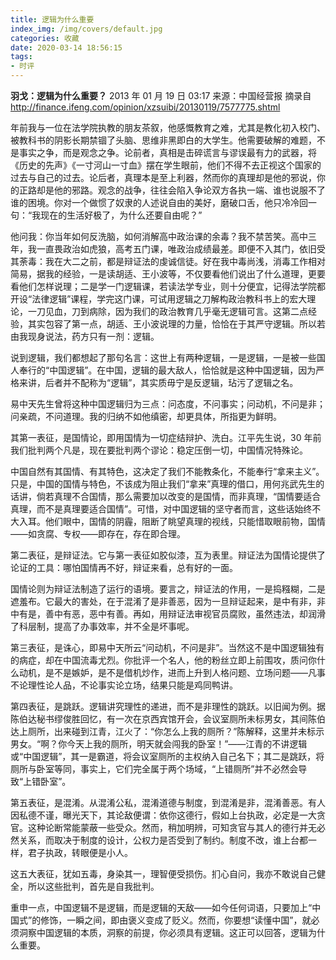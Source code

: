 ```yaml
---
title: 逻辑为什么重要
index_img: /img/covers/default.jpg
categories: 收藏
date: 2020-03-14 18:56:15
tags:
- 时评
---
```


**羽戈：逻辑为什么重要？**
2013 年 01 月 19 日 03:17
来源：中国经营报
摘录自<http://finance.ifeng.com/opinion/xzsuibi/20130119/7577775.shtml>

<!--more-->

年前我与一位在法学院执教的朋友茶叙，他感慨教育之难，尤其是教化初入校门、被教科书的阴影长期禁锢了头脑、思维非黑即白的大学生。他需要破解的难题，不是事实之争，而是观念之争。论前者，真相是击碎谎言与谬误最有力的武器，将《历史的先声》《一寸河山一寸血》摆在学生眼前，他们不得不去正视这个国家的过去与自己的过去。论后者，真理本是至上利器，然而你的真理却是他的邪说，你的正路却是他的邪路。观念的战争，往往会陷入争论双方各执一端、谁也说服不了谁的困境。你对一个做惯了奴隶的人述说自由的美好，磨破口舌，他只冷冷回一句：“我现在的生活好极了，为什么还要自由呢？”

他问我：你当年如何反洗脑，如何消解高中政治课的余毒？我不禁苦笑。高中三年，我一直畏政治如虎狼，高考五门课，唯政治成绩最差。即便不入其门，依旧受其荼毒：我在大二之前，都是辩证法的虔诚信徒。好在我中毒尚浅，消毒工作相对简易，据我的经验，一是读胡适、王小波等，不仅要看他们说出了什么道理，更要看他们怎样说理；二是学一门逻辑课，若读法学专业，则十分便宜，记得法学院都开设“法律逻辑”课程，学完这门课，可试用逻辑之刀解构政治教科书上的宏大理论，一刀见血，刀到病除，因为我们的政治教育几乎毫无逻辑可言。这第二点经验，其实包容了第一点，胡适、王小波说理的力量，恰恰在于其严守逻辑。所以若由我现身说法，药方只有一剂：逻辑。

说到逻辑，我们都想起了那句名言：这世上有两种逻辑，一是逻辑，一是被一些国人奉行的“中国逻辑”。在中国，逻辑的最大敌人，恰恰就是这种中国逻辑，因为严格来讲，后者并不配称为“逻辑”，其实质毋宁是反逻辑，玷污了逻辑之名。

易中天先生曾将这种中国逻辑归为三点：问态度，不问事实；问动机，不问是非；问亲疏，不问道理。我的归纳不如他缜密，却更具体，所指更为鲜明。

其第一表征，是国情论，即用国情为一切症结辩护、洗白。江平先生说，30 年前我们批判两个凡是，现在要批判两个谬论：稳定压倒一切，中国情况特殊论。

中国自然有其国情、有其特色，这决定了我们不能教条化，不能奉行“拿来主义”。只是，中国的国情与特色，不该成为阻止我们“拿来”真理的借口，用何兆武先生的话讲，倘若真理不合国情，那么需要加以改变的是国情，而非真理，“国情要适合真理，而不是真理要适合国情”。可惜，对中国逻辑的坚守者而言，这些话始终不大入耳。他们眼中，国情的阴霾，阻断了眺望真理的视线，只能惜取眼前物，国情——如贪腐、专权——即存在，存在即合理。

第二表征，是辩证法。它与第一表征如胶似漆，互为表里。辩证法为国情论提供了论证的工具：哪怕国情再不好，辩证来看，总有好的一面。

国情论则为辩证法制造了运行的语境。要言之，辩证法的作用，一是捣糨糊，二是遮羞布。它最大的害处，在于混淆了是非善恶，因为一旦辩证起来，是中有非，非中有是，善中有恶，恶中有善。再如，用辩证法审视官员腐败，虽然违法，却润滑了科层制，提高了办事效率，并不全是坏事呢。

第三表征，是诛心，即易中天所云“问动机，不问是非”。当然这不是中国逻辑独有的病症，却在中国流毒尤烈。你批评一个名人，他的粉丝立即上前围攻，质问你什么动机，是不是嫉妒，是不是借机炒作，进而上升到人格问题、立场问题——凡事不论理性论人品，不论事实论立场，结果只能是鸡同鸭讲。

第四表征，是跳跃。逻辑讲究理性的递进，而不是非理性的跳跃。以旧闻为例。据陈伯达秘书缪俊胜回忆，有一次在京西宾馆开会，会议室厕所未标男女，其间陈伯达上厕所，出来碰到江青，江火了：“你怎么上我的厕所？”陈解释，这里并未标示男女。“啊？你今天上我的厕所，明天就会闯我的卧室！”——江青的不讲逻辑或“中国逻辑”，其一是霸道，将会议室厕所的主权纳入自己名下；其二是跳跃，将厕所与卧室等同，事实上，它们完全属于两个场域，“上错厕所”并不必然会导致“上错卧室”。

第五表征，是混淆。从混淆公私，混淆道德与制度，到混淆是非，混淆善恶。有人因私德不谨，曝光天下，其论敌便谓：依你这德行，假如上台执政，必定是一大贪官。这种论断常能蒙蔽一些受众。然而，稍加明辨，可知贪官与其人的德行并无必然关系，而取决于制度的设计，公权力是否受到了制约。制度不改，谁上台都一样，君子执政，转眼便是小人。

这五大表征，犹如五毒，身染其一，理智便受损伤。扪心自问，我亦不敢说自己健全，所以这些批判，首先是自我批判。

重申一点，中国逻辑不是逻辑，而是逻辑的天敌——如今任何词语，只要加上“中国式”的修饰，一瞬之间，即由褒义变成了贬义。然而，你要想“读懂中国”，就必须洞察中国逻辑的本质，洞察的前提，你必须具有逻辑。这正可以回答，逻辑为什么重要。
